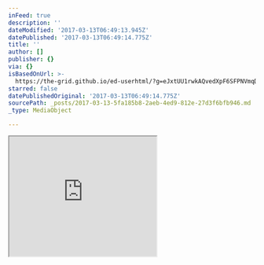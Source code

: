```yaml
---
inFeed: true
description: ''
dateModified: '2017-03-13T06:49:13.945Z'
datePublished: '2017-03-13T06:49:14.775Z'
title: ''
author: []
publisher: {}
via: {}
isBasedOnUrl: >-
  https://the-grid.github.io/ed-userhtml/?g=eJxtUU1rwkAQvedXpF6SFPNVmqDVCEotFIoUtKdSymR3oml1N-xOtKL-966JxUtv8x5v3sybGd74_pxAkS0LewG774CkPWeqrMj3R9ZQN6VN-wqzDuEPhV-whZbtjKwtqKbrc_z6nP0Vx-Ph1G3pFwm8sc8E7uxHIHS9geUWtWBUSuF6h8ZCxxmXrN6goIApNLLpGs_I7VxGeV0dXTVLpItAT_YLWM5gg1fpe_QxsHQcgN4LlpGqsYFascxZEVX6IQxxkyMPqA0cJj2W3kf9JM3vkMVJzvsFgzSFkGMB9ZqcxoCtQGmkzHlbPPm9ljN4TKTKvDbRHKak1lKVy1I4XefWMVl1FFSgzKYzyTEohUZFEyykQlfHJpSRnLzzUYZhu785uvnJVPB_P_IL-M2QlQ
starred: false
datePublishedOriginal: '2017-03-13T06:49:14.775Z'
sourcePath: _posts/2017-03-13-5fa185b8-2aeb-4ed9-812e-27d3f6bfb946.md
_type: MediaObject

---
```

<iframe src="https://the-grid.github.io/ed-userhtml/?g=eJxtUU1rwkAQvedXpF6SFPNVmqDVCEotFIoUtKdSymR3oml1N-xOtKL-966JxUtv8x5v3sybGd74_pxAkS0LewG774CkPWeqrMj3R9ZQN6VN-wqzDuEPhV-whZbtjKwtqKbrc_z6nP0Vx-Ph1G3pFwm8sc8E7uxHIHS9geUWtWBUSuF6h8ZCxxmXrN6goIApNLLpGs_I7VxGeV0dXTVLpItAT_YLWM5gg1fpe_QxsHQcgN4LlpGqsYFascxZEVX6IQxxkyMPqA0cJj2W3kf9JM3vkMVJzvsFgzSFkGMB9ZqcxoCtQGmkzHlbPPm9ljN4TKTKvDbRHKak1lKVy1I4XefWMVl1FFSgzKYzyTEohUZFEyykQlfHJpSRnLzzUYZhu785uvnJVPB_P_IL-M2QlQ" height="244" style=""></iframe>